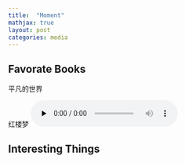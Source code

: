 ```yaml
---
title:  "Moment"
mathjax: true
layout: post
categories: media
---
```


## Favorate Books

平凡的世界

红楼梦
<audio id="audio" controls="" preload="none">
      <source id="mp3" src="/music.mp3">
</audio>

## Interesting Things




